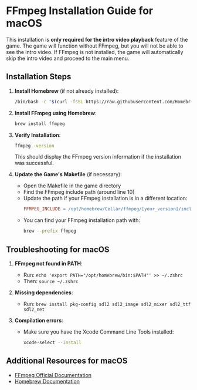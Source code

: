 # FFmpeg Installation Guide for macOS

This installation is **only required for the intro video playback** feature of the game. The game will function without FFmpeg, but you will not be able to see the intro video. If FFmpeg is not installed, the game will automatically skip the intro video and proceed to the main menu.

## Installation Steps

1. **Install Homebrew** (if not already installed):
   ```bash
   /bin/bash -c "$(curl -fsSL https://raw.githubusercontent.com/Homebrew/install/HEAD/install.sh)"
   ```

2. **Install FFmpeg using Homebrew**:
   ```bash
   brew install ffmpeg
   ```

3. **Verify Installation**:
   ```bash
   ffmpeg -version
   ```
   This should display the FFmpeg version information if the installation was successful.

4. **Update the Game's Makefile** (if necessary):
   - Open the Makefile in the game directory
   - Find the FFmpeg include path (around line 10)
   - Update the path if your FFmpeg installation is in a different location:
     ```makefile
     FFMPEG_INCLUDE = /opt/homebrew/Cellar/ffmpeg/[your_version]/include
     ```
   - You can find your FFmpeg installation path with:
     ```bash
     brew --prefix ffmpeg
     ```

## Troubleshooting for macOS

1. **FFmpeg not found in PATH**:
   - Run: `echo 'export PATH="/opt/homebrew/bin:$PATH"' >> ~/.zshrc`
   - Then: `source ~/.zshrc`

2. **Missing dependencies**:
   - Run: `brew install pkg-config sdl2 sdl2_image sdl2_mixer sdl2_ttf sdl2_net`

3. **Compilation errors**:
   - Make sure you have the Xcode Command Line Tools installed:
     ```bash
     xcode-select --install
     ```

## Additional Resources for macOS

- [FFmpeg Official Documentation](https://ffmpeg.org/documentation.html)
- [Homebrew Documentation](https://docs.brew.sh/)
